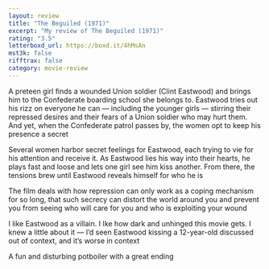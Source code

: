 ```yaml
---
layout: review
title: "The Beguiled (1971)"
excerpt: "My review of The Beguiled (1971)"
rating: "3.5"
letterboxd_url: https://boxd.it/4hMsAn
mst3k: false
rifftrax: false
category: movie-review
---
```


A preteen girl finds a wounded Union soldier (Clint Eastwood) and brings him to the Confederate boarding school she belongs to. Eastwood tries out his rizz on everyone he can — including the younger girls — stirring their repressed desires and their fears of a Union soldier who may hurt them. And yet, when the Confederate patrol passes by, the women opt to keep his presence a secret

Several women harbor secret feelings for Eastwood, each trying to vie for his attention and receive it. As Eastwood lies his way into their hearts, he plays fast and loose and lets one girl see him kiss another. From there, the tensions brew until Eastwood reveals himself for who he is

The film deals with how repression can only work as a coping mechanism for so long, that such secrecy can distort the world around you and prevent you from seeing who will care for you and who is exploiting your wound

I like Eastwood as a villain. I Ike how dark and unhinged this movie gets. I knew a little about it — I’d seen Eastwood kissing a 12-year-old discussed out of context, and it’s worse in context

A fun and disturbing potboiler with a great ending
